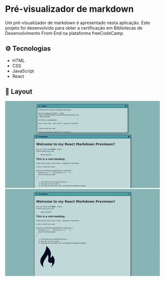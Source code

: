 # Pré-visualizador de markdown

Um pré-visualizador de markdown é apresentado nesta aplicação. Este projeto foi desenvolvido para obter a certificação em Bibliotecas de Desenvolvimento Front-End na plataforma freeCodeCamp.

##  :gear: Tecnologias

- HTML
- CSS
- JavaScript
- React

##  :art: Layout

![layout1](img/layout1.png)
![layout2](img/layout2.png)